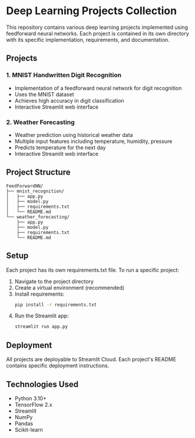 # Deep Learning Projects Collection

This repository contains various deep learning projects implemented using feedforward neural networks. Each project is contained in its own directory with its specific implementation, requirements, and documentation.

## Projects

### 1. MNIST Handwritten Digit Recognition
- Implementation of a feedforward neural network for digit recognition
- Uses the MNIST dataset
- Achieves high accuracy in digit classification
- Interactive Streamlit web interface

### 2. Weather Forecasting
- Weather prediction using historical weather data
- Multiple input features including temperature, humidity, pressure
- Predicts temperature for the next day
- Interactive Streamlit web interface

## Project Structure
```
FeedForwardNN/
├── mnist_recognition/
│   ├── app.py
│   ├── model.py
│   ├── requirements.txt
│   └── README.md
└── weather_forecasting/
    ├── app.py
    ├── model.py
    ├── requirements.txt
    └── README.md
```

## Setup
Each project has its own requirements.txt file. To run a specific project:

1. Navigate to the project directory
2. Create a virtual environment (recommended)
3. Install requirements:
   ```bash
   pip install -r requirements.txt
   ```
4. Run the Streamlit app:
   ```bash
   streamlit run app.py
   ```

## Deployment
All projects are deployable to Streamlit Cloud. Each project's README contains specific deployment instructions.

## Technologies Used
- Python 3.10+
- TensorFlow 2.x
- Streamlit
- NumPy
- Pandas
- Scikit-learn
